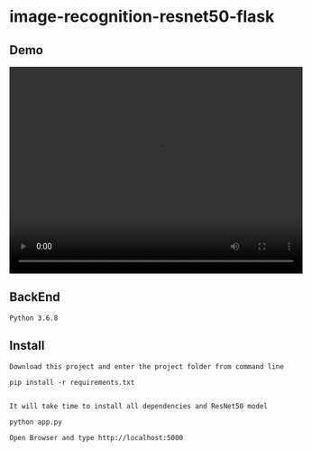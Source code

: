 # image-recognition-resnet50-flask

## Demo

<video height="366" src="https://www.youtube.com/embed/Raiy4SVW_YY" width="520"></video>


## BackEnd

```
Python 3.6.8
```
## Install

```
Download this project and enter the project folder from command line

```

```
pip install -r requirements.txt

```

```

It will take time to install all dependencies and ResNet50 model

```

```
python app.py

```

```
Open Browser and type http://localhost:5000

```
